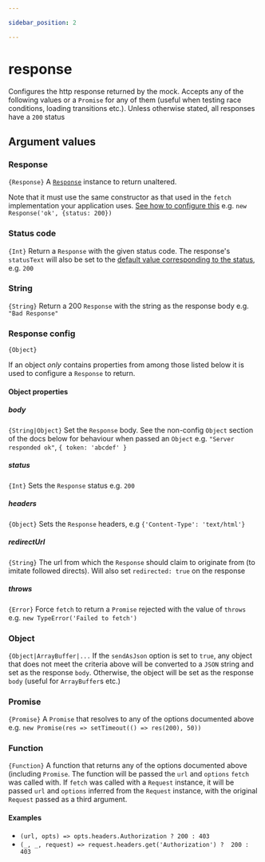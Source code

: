 ```yaml
---

sidebar_position: 2

---
```

# response

Configures the http response returned by the mock. Accepts any of the following values or a `Promise` for any of them (useful when testing race conditions, loading transitions etc.). Unless otherwise stated, all responses have a `200` status

## Argument values

### Response

`{Response}`
A [`Response`](https://developer.mozilla.org/en-US/docs/Web/API/Response/Response) instance to return unaltered.

Note that it must use the same constructor as that used in the `fetch` implementation your application uses. [See how to configure this](#usagecustom-classes) e.g. `new Response('ok', {status: 200})`

### Status code

`{Int}`
Return a `Response` with the given status code. The response's `statusText` will also be set to the [default value corresponding to the status](https://fetch.spec.whatwg.org/#dom-response-statustext), e.g. `200`

### String

`{String}`
Return a 200 `Response` with the string as the response body e.g. `"Bad Response"`

### Response config

`{Object}`

If an object _only_ contains properties from among those listed below it is used to configure a `Response` to return.

#### Object properties

##### body

`{String|Object}`
Set the `Response` body. See the non-config `Object` section of the docs below for behaviour when passed an `Object` e.g. `"Server responded ok"`, `{ token: 'abcdef' }`

##### status

`{Int}`
Sets the `Response` status e.g. `200`

##### headers

`{Object}`
Sets the `Response` headers, e.g `{'Content-Type': 'text/html'}`

##### redirectUrl

`{String}`
The url from which the `Response` should claim to originate from (to imitate followed directs). Will also set `redirected: true` on the response

##### throws

`{Error}`
Force `fetch` to return a `Promise` rejected with the value of `throws` e.g. `new TypeError('Failed to fetch')`

### Object

`{Object|ArrayBuffer|...`
If the `sendAsJson` option is set to `true`, any object that does not meet the criteria above will be converted to a `JSON` string and set as the response `body`. Otherwise, the object will be set as the response `body` (useful for `ArrayBuffer`s etc.)

### Promise

`{Promise}`
A `Promise` that resolves to any of the options documented above e.g. `new Promise(res => setTimeout(() => res(200), 50))`

### Function

`{Function}`
A function that returns any of the options documented above (including `Promise`. The function will be passed the `url` and `options` `fetch` was called with. If `fetch` was called with a `Request` instance, it will be passed `url` and `options` inferred from the `Request` instance, with the original `Request` passed as a third argument.

#### Examples

- `(url, opts) => opts.headers.Authorization ? 200 : 403`
- `(_, _, request) => request.headers.get('Authorization') ?  200 : 403`
